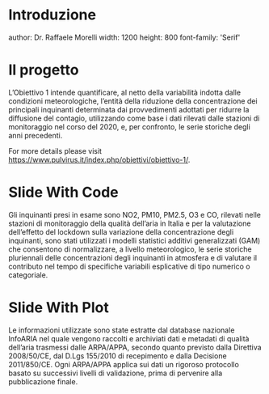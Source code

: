 Introduzione
========================================================
author: Dr. Raffaele Morelli
width: 1200
height: 800
font-family: 'Serif'


Il progetto
========================================================

L’Obiettivo 1 intende quantificare, al netto della variabilità indotta dalle condizioni meteorologiche, l’entità della riduzione della concentrazione dei principali inquinanti determinata dai provvedimenti adottati per ridurre la diffusione del contagio, utilizzando come base i dati rilevati dalle stazioni di monitoraggio nel corso del 2020, e, per confronto, le serie storiche degli anni precedenti. 

For more details please visit <https://www.pulvirus.it/index.php/obiettivi/obiettivo-1/>.


Slide With Code
========================================================

Gli inquinanti presi in esame sono NO2, PM10, PM2.5, O3 e CO, rilevati nelle stazioni di monitoraggio della qualità dell’aria in Italia e per la valutazione dell’effetto del lockdown sulla variazione della concentrazione degli inquinanti, sono stati utilizzati i modelli statistici additivi generalizzati (GAM) che consentono di normalizzare, a livello meteorologico, le serie storiche pluriennali delle concentrazioni degli inquinanti in atmosfera e di valutare il contributo nel tempo di specifiche variabili esplicative di tipo numerico o categoriale.


Slide With Plot
========================================================

Le informazioni utilizzate sono state estratte dal database nazionale InfoARIA nel quale vengono raccolti e archiviati dati e metadati di qualità dell’aria trasmessi dalle ARPA/APPA, secondo quanto previsto dalla Direttiva 2008/50/CE, dal D.Lgs 155/2010 di recepimento e dalla Decisione 2011/850/CE. Ogni ARPA/APPA applica sui dati un rigoroso protocollo basato su successivi livelli di validazione, prima di pervenire alla pubblicazione finale. 
